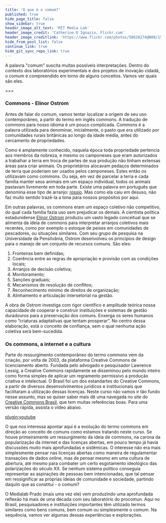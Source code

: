 ```yaml
---
title: 'O que é o comum?'
published: true
hide_page_title: false
show_sidebar: true
header_image_alt_text: 'MIT Media Lab'
header_image_credit: 'Catherine D Ignazio, Flickr.com'
header_image_creditlink: 'https://www.flickr.com/photos/50628274@N00/15467413382/'
hide_from_post_list: false
continue_link: true
hide_git_sync_repo_link: true
---
```


A palavra "comum" suscita muitas possíveis interpretações. Dentro do contexto dos laboratórios experimentais e dos projetos de inovação cidadã, o comum é compreendido em torno de alguns conceitos. Vamos ver quais são eles.

===

### Commons - Elinor Ostrom

Antes de falar do comum, vamos tentar localizar a origem de seu uso contemporâneo, a partir do termo em inglês commons. A tradução de commons para nosso idioma é um pouco complicada. Commons é a palavra utilizada para denominar, inicialmente, o pasto que era utilizado por comunidades rurais britânicas ao longo da idade média, antes do cercamento de propriedades.

Como é amplamente conhecido, naquela época toda propriedade pertencia aos membros da nobreza, e mesmo os camponeses que eram autorizados a trabalhar a terra em troca de partes de sua produção não tinham extensas áreas para criar animais. Os proprietários alocavam pedaços determinados de terra que poderiam ser usados pelos camponeses. Estes então os utilizavam como commons. Ou seja, em vez de parcelar a terra e cada família manter seus animais em um espaço individual, todos os animais pastavam livremente em toda parte. Existe uma palavra em português que denomina esse tipo de arranjo: _[rossio](https://pt.wiktionary.org/wiki/rossio)_. Mas como ela caiu em desuso, não faz muito sentido trazê-la a tona para nossos propósitos por aqui.

Em outras palavras, os commons eram um espaço coletivo não competitivo, do qual cada família fazia uso sem prejudicar os demais. A cientista política estadunidense [Elinor Ostrom](https://pt.wikipedia.org/wiki/Elinor_Ostrom) produziu um vasto legado conceitual que se alimenta da ideia de commons para interpretar arranjos coletivos mais recentes, como por exemplo o estoque de peixes em comunidades de pescadores, ou situações similares. Com seu grupo de pesquisa na Universidade da Pensilvânia, Ostrom desenvolveu os princípios de design para o manejo de um conjunto de recursos comuns. São eles:

1. Fronteiras bem definidas;
2. Coerência entre as regras de apropriação e provisão com as condições locais;
3. Arranjos de decisão coletiva;
4. Monitoramento;
5. Sanções graduais;
6. Mecanismos de resolução de conflitos;
7. Reconhecimento mínimo de direitos de organização;
8. Alinhamento e articulação intersetorial na gestão. 

A obra de Ostrom investiga com rigor científico e amplitude teórica nossa capacidade de cooperar e construir instituições e sistemas de gestão duradouros para a preservação dos comuns. Enxerga os seres humanos como “criaturas adaptativas que tentam prosperar”. No centro dessa elaboração, está o conceito de confiança, sem o qual nenhuma ação coletiva será bem-sucedida.

### Os commons, a internet e a cultura

Parte do ressurgimento contemporâneo do termo commons vem da criação, por volta de 2003, da plataforma Creative Commons de licenciamento aberto. Fundada pelo advogado e pesquisador Lawrence Lessig, a Creative Commons rapidamente se disseminou pelo mundo inteiro como forma simples de aplicar um regramento permissivo a produção criativa e intelectual. O Brasil foi um dos estandartes do Creative Commons, a partir de diversos desenvolvimentos jurídicos e institucionais que facilitaram a utilização dessas licenças. Neste curso não vamos ir tão fundo nesse assunto, mas se quiser saber mais dê uma navegada no site do [Creative Commons Brasil](https://br.creativecommons.org/), que tem muitas referências boas. Para uma versão rápida, assista o vídeo abaixo.

[plugin:youtube](https://www.youtube.com/watch?v=izSOrOmxRgE)

O que nos interessa apontar aqui é a evolução do termo commons em direção ao conceito de comuns como estamos tratando neste curso. Se houve primeiramente um ressurgimento da ideia de commons, na carona da popularização da internet e das licenças abertas, em pouco tempo já havia discussões muito mais aprofundadas e sistêmicas. O interesse não era mais simplesmente pensar nas licenças abertas como maneira de regulamentar transações de dados online, mas de pensar mesmo em uma cultura de abertura, até mesmo para combater um certo esgotamento ideológico das polarizações do século XX. Se nenhum sistema político conseguia representar as aspirações de pessoas bem intencionadas, que tal pensar em ressignificar as próprias ideias de comunidade e sociedade, partindo daquilo que as constitui - o comum?

O Medialab Prado (mais uma vez ele) vem produzindo uma aprofundada reflexão há mais de uma década com seu laboratório do procomun. Aqui no Brasil, pesquisadores e instituições importantes têm utilizado termos similares como bens comuns, bem comum ou simplesmente o comum. Na sequência, vamos ver algumas dessas experiências e explorações.